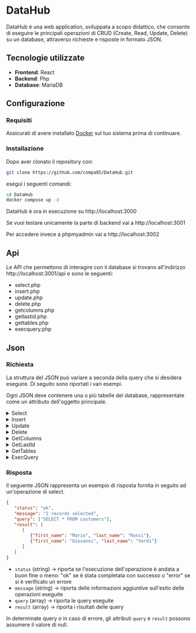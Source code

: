 # DataHub

DataHub è una web application, sviluppata a scopo didattico, che consente di eseguire le principali operazioni di CRUD (Create, Read, Update, Delete) su un database, attraverso richieste e risposte in formato JSON.

## Tecnologie utilizzate

- **Frontend**: React
- **Backend**: Php
- **Database**: MariaDB

## Configurazione

### Requisiti

Assicurati di avere installato [Docker](https://www.docker.com/get-started/) sul tuo sistema prima di continuare.

### Installazione

Dopo aver clonato il repository con:
```bash
git clone https://github.com/compa85/DataHub.git
```
esegui i seguenti comandi:
   
```bash
cd DataHub
docker compose up -d
```

DataHub è ora in esecuzione su http://localhost:3000

Se vuoi testare unicamente la parte di backend vai a http://localhost:3001
   
Per accedere invece a phpmyadmin vai a http://localhost:3002

## Api

Le API che permettono di interagire con il database si trovano all'indirizzo http://localhost:3001/api e sono le seguenti:

- select.php
- insert.php
- update.php
- delete.php
- getcolumns.php
- getlastid.php
- gettables.php
- execquery.php

## Json

### Richiesta

La struttura del JSON può variare a seconda della query che si desidera eseguire. Di seguito sono riportati i vari esempi.

Ogni JSON deve contenere una o più tabelle del database, rappresentate come un attributo dell'oggetto principale.

<details>
<summary>Select</summary>

L'array corrispondente al nome della tabella, contiene gli oggetti che rappresentano i criteri per individuare i record da restituire. Si consiglia di utilizzare le chiavi primarie per identificare i record da restituire.

Se l'array dovesse essere vuoto, tutti i record della tabella verranno restituiti.
   
```json
{
   "orders": [
      {
         "id": "17",
      }
   ]
}
```

Con questo JSON vengono restituiti i dettagli dell'ordine con id 17.

</details>

<details>
<summary>Insert</summary>

Per ogni tabella, vi è un array di oggetti, i quali rappresentano i record da inserire.

All'interno di ciascun oggetto, sono definiti i campi che costituiscono i record del database. Ogni campo è rappresentato da una coppia di chiave-valore, dove la chiave corrisponde al nome del campo e il valore è il dato da inserire.

Per evitare errori, assicurati che all'interno della stessa tabella ogni oggetto da inserire abbia gli stessi attributi.
   
```json
{
   "customers": [
      {
         "first_name": "John",
         "last_name": "Doe",
         "email": "john@example.com"
      },
      {
         "first_name": "Jane",
         "last_name": "Smith",
         "email": "jane@example.com"
      }
   ]
}
```

Con questo JSON vengono aggiunti due nuovi clienti John e Jane.

</details>

<details>
<summary>Update</summary>
   
L'array corrispondente al nome della tabella contiene uno o più sottoarray che rappresentano i record da aggiornare. Ciascun sottoarray deve contenere due oggetti:

1. Il primo contiene i campi da usare come criteri di ricerca per individuare i record da aggiornare.
2. Il secondo contiene i campi da aggiornare con i nuovi valori desiderati.

```json
{
   "customers": [
      [
         {
            "id": "47"
         },
         {
            "email": "jane@example.com"
         }
      ]
   ]
}
```

Con questo JSON viene aggiornata l'email del cliente con id 47.

</details>

<details>
<summary>Delete</summary>

L'array corrispondente al nome della tabella, contiene gli oggetti che rappresentano i criteri per individuare i record da eliminare. Si consiglia di utilizzare le chiavi primarie per identificare i record da eliminare.

Se l'array dovesse essere vuoto, tutti i record della tabella verranno eliminati.
   
```json
{
   "orders": [
      {
         "id": "31",
      },
      {
         "date": "2024-01-01"
      }
   ]
}
```

Con questo JSON viene eliminato l'ordine con id 31 e vengono eliminati anche tutti gli ordini effettutati in data 2024-01-01.

</details>

<details>
<summary>GetColumns</summary>

L'array `tables`, contiene i nomi delle tabelle delle quali verranno restituiti i dettagli delle colonne da cui sono formate.
   
```json
{
   "tables": [ "orders", "orderdetails" ]
}
```

Con questo JSON viene restituito { Field: "orderNumber", Type: "int(11)", Null: "NO", Key: "PRI", Default: "NULL", Extra: "" }, ... .

</details>

<details>
<summary>GetLastId</summary>

L'array `tables`, contiene i nomi delle tabelle da cui verranno restituiti i valori massimi delle chiavi primarie.
   
```json
{
   "tables": [ "orders", "offices" ]
}
```

Con questo JSON viene restituito "31" e "7".

</details>

<details>
<summary>GetTables</summary>
   
Non ha parametri e restituisce i nomi delle tabelle del database.

</details>

<details>
<summary>ExecQuery</summary>

L'array `queries`, contiene le query da eseguire.
   
```json
{
   "queries": [ "SELECT id FROM orders WHERE id = 31", "SELECT officeCode FROM offices WHERE officeCode = 1" ]
}
```

Con questo JSON viene restituito "31" e "1".

</details>


### Risposta

Il seguente JSON rappresenta un esempio di risposta fornita in seguito ad un'operazione di select.

```json
{
   "status": "ok",
   "message": "2 records selected",
   "query": ["SELECT * FROM customers"],
   "result": [
      [
         {"first_name": "Mario", "last_name": "Rossi"},
         {"first_name": "Giovanni", "last_name": "Verdi"}
      ]
   ]
}
```

- `status` (string) → riporta se l'esecuzione dell'operazione è andata a buon fine o meno: "ok" se è stata completata con successo o "error" se si è verificato un errore
- `message` (string) → riporta delle informazioni aggiuntive sull'esito delle operazioni eseguite
- `query` (array) → riporta le query eseguite
- `result` (array) → riporta i risultati delle query

In determinate query o in caso di errore, gli attributi `query` e `result` possono assumere il valore di null.

